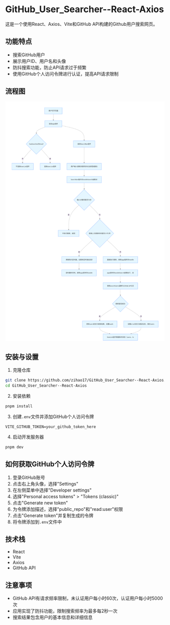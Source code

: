 # GitHub_User_Searcher--React-Axios

这是一个使用React、Axios、Vite和GitHub API构建的Github用户搜索网页。

## 功能特点

- 搜索GitHub用户
- 展示用户ID、用户名和头像
- 防抖搜索功能，防止API请求过于频繁
- 使用GitHub个人访问令牌进行认证，提高API请求限制

## 流程图

![flow_chart](./src/assets/flow_chart.png)

## 安装与设置

1. 克隆仓库

```bash
git clone https://github.com/zihao17/GitHub_User_Searcher--React-Axios.git
cd GitHub_User_Searcher--React-Axios
```

2. 安装依赖

```bash
pnpm install
```

3. 创建`.env`文件并添加GitHub个人访问令牌

```
VITE_GITHUB_TOKEN=your_github_token_here
```

4. 启动开发服务器

```bash
pnpm dev
```

## 如何获取GitHub个人访问令牌

1. 登录GitHub账号
2. 点击右上角头像，选择"Settings"
3. 在左侧菜单中选择"Developer settings"
4. 选择"Personal access tokens" > "Tokens (classic)"
5. 点击"Generate new token"
6. 为令牌添加描述，选择"public_repo"和"read:user"权限
7. 点击"Generate token"并复制生成的令牌
8. 将令牌添加到`.env`文件中

## 技术栈

- React
- Vite
- Axios
- GitHub API

## 注意事项

- GitHub API有请求频率限制，未认证用户每小时60次，认证用户每小时5000次
- 应用实现了防抖功能，限制搜索频率为最多每2秒一次
- 搜索结果包含用户的基本信息和详细信息
